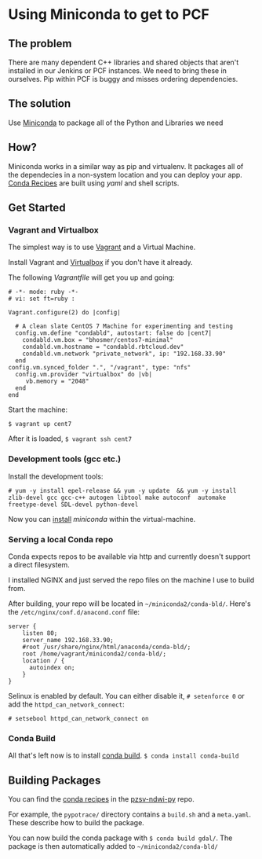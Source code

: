 # Using Miniconda to get to PCF

## The problem

There are many dependent C++ libraries and shared objects that aren't installed
in our Jenkins or PCF instances. We need to bring these in ourselves. Pip within PCF
is buggy and misses ordering dependencies.

## The solution

Use [Miniconda](https://conda.io/miniconda.html) to package all of the Python and Libraries we need

## How?

Miniconda works in a similar way as pip and virtualenv. It packages all of the dependecies in a
non-system location and you can deploy your app. [Conda Recipes](https://github.com/conda/conda-recipes) are built using _yaml_ and shell scripts.

## Get Started

### Vagrant and Virtualbox

The simplest way is to use [Vagrant](https://www.vagrantup.com/) and a Virtual Machine.

Install Vagrant and [Virtualbox](https://www.virtualbox.org/) if you don't have it already.

The following _Vagrantfile_ will get you up and going:  

```
# -*- mode: ruby -*-                                                                                     
# vi: set ft=ruby :                                                             
                                                                                
Vagrant.configure(2) do |config|                                                
                                                                                
  # A clean slate CentOS 7 Machine for experimenting and testing                
  config.vm.define "condabld", autostart: false do |cent7|                         
    condabld.vm.box = "bhosmer/centos7-minimal"                                    
    condabld.vm.hostname = "condabld.rbtcloud.dev"                                    
    condabld.vm.network "private_network", ip: "192.168.33.90"                     
  end 
config.vm.synced_folder ".", "/vagrant", type: "nfs"                          
  config.vm.provider "virtualbox" do |vb|                                       
     vb.memory = "2048"                                                         
  end
end
```

Start the machine:

`$ vagrant up cent7`

After it is loaded, `$ vagrant ssh cent7` 

### Development tools (gcc etc.)

Install the development tools:

`# yum -y install epel-release && yum -y update  && yum -y install zlib-devel gcc gcc-c++ autogen libtool make autoconf  automake freetype-devel SDL-devel python-devel`

Now you can [install](https://conda.io/docs/install/quick.html) _miniconda_ within the virtual-machine.

### Serving a local Conda repo

Conda expects repos to be available via http and currently doesn't support a direct filesystem.

I installed NGINX and just served the repo files on the machine I use to build from.

After building, your repo will be located in `~/miniconda2/conda-bld/`. Here's the `/etc/nginx/conf.d/anacond.conf` file:


```
server {
    listen 80;
    server_name 192.168.33.90;
    #root /usr/share/nginx/html/anaconda/conda-bld/;
    root /home/vagrant/miniconda2/conda-bld/;
    location / {
      autoindex on;
    }
}
```

Selinux is enabled by default. You can either disable it, `# setenforce 0` or add the `httpd_can_network_connect`:

`# setsebool httpd_can_network_connect on`

### Conda Build

All that's left now is to install [conda build](https://github.com/conda/conda-build). `$ conda install conda-build`


## Building Packages

You can find the [conda recipes](https://github.com/venicegeo/pzsvc-ndwi-py/tree/pipeline-refactor/conda-recipes) in the [pzsv-ndwi-py](https://github.com/venicegeo/pzsvc-ndwi-py) repo.

For example, the `pypotrace/` directory contains a `build.sh` and a `meta.yaml`. These describe how to build the package.

You can now build the conda package with `$ conda build gdal/`. The package is then automatically added to `~/miniconda2/conda-bld/`

